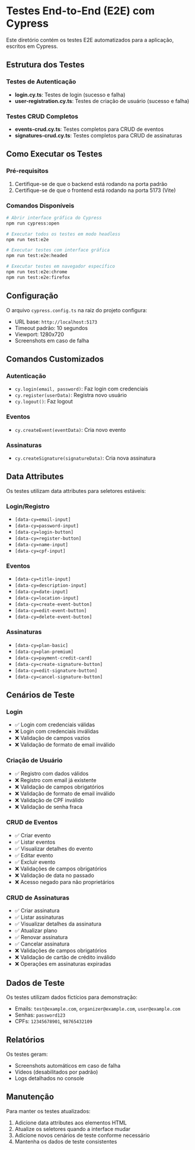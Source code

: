 # Testes End-to-End (E2E) com Cypress

Este diretório contém os testes E2E automatizados para a aplicação, escritos em Cypress.

## Estrutura dos Testes

### Testes de Autenticação

- **login.cy.ts**: Testes de login (sucesso e falha)
- **user-registration.cy.ts**: Testes de criação de usuário (sucesso e falha)

### Testes CRUD Completos

- **events-crud.cy.ts**: Testes completos para CRUD de eventos
- **signatures-crud.cy.ts**: Testes completos para CRUD de assinaturas

## Como Executar os Testes

### Pré-requisitos

1. Certifique-se de que o backend está rodando na porta padrão
2. Certifique-se de que o frontend está rodando na porta 5173 (Vite)

### Comandos Disponíveis

```bash
# Abrir interface gráfica do Cypress
npm run cypress:open

# Executar todos os testes em modo headless
npm run test:e2e

# Executar testes com interface gráfica
npm run test:e2e:headed

# Executar testes em navegador específico
npm run test:e2e:chrome
npm run test:e2e:firefox
```

## Configuração

O arquivo `cypress.config.ts` na raiz do projeto configura:

- URL base: `http://localhost:5173`
- Timeout padrão: 10 segundos
- Viewport: 1280x720
- Screenshots em caso de falha

## Comandos Customizados

### Autenticação

- `cy.login(email, password)`: Faz login com credenciais
- `cy.register(userData)`: Registra novo usuário
- `cy.logout()`: Faz logout

### Eventos

- `cy.createEvent(eventData)`: Cria novo evento

### Assinaturas

- `cy.createSignature(signatureData)`: Cria nova assinatura

## Data Attributes

Os testes utilizam data attributes para seletores estáveis:

### Login/Registro

- `[data-cy=email-input]`
- `[data-cy=password-input]`
- `[data-cy=login-button]`
- `[data-cy=register-button]`
- `[data-cy=name-input]`
- `[data-cy=cpf-input]`

### Eventos

- `[data-cy=title-input]`
- `[data-cy=description-input]`
- `[data-cy=date-input]`
- `[data-cy=location-input]`
- `[data-cy=create-event-button]`
- `[data-cy=edit-event-button]`
- `[data-cy=delete-event-button]`

### Assinaturas

- `[data-cy=plan-basic]`
- `[data-cy=plan-premium]`
- `[data-cy=payment-credit-card]`
- `[data-cy=create-signature-button]`
- `[data-cy=edit-signature-button]`
- `[data-cy=cancel-signature-button]`

## Cenários de Teste

### Login

- ✅ Login com credenciais válidas
- ❌ Login com credenciais inválidas
- ❌ Validação de campos vazios
- ❌ Validação de formato de email inválido

### Criação de Usuário

- ✅ Registro com dados válidos
- ❌ Registro com email já existente
- ❌ Validação de campos obrigatórios
- ❌ Validação de formato de email inválido
- ❌ Validação de CPF inválido
- ❌ Validação de senha fraca

### CRUD de Eventos

- ✅ Criar evento
- ✅ Listar eventos
- ✅ Visualizar detalhes do evento
- ✅ Editar evento
- ✅ Excluir evento
- ❌ Validações de campos obrigatórios
- ❌ Validação de data no passado
- ❌ Acesso negado para não proprietários

### CRUD de Assinaturas

- ✅ Criar assinatura
- ✅ Listar assinaturas
- ✅ Visualizar detalhes da assinatura
- ✅ Atualizar plano
- ✅ Renovar assinatura
- ✅ Cancelar assinatura
- ❌ Validações de campos obrigatórios
- ❌ Validação de cartão de crédito inválido
- ❌ Operações em assinaturas expiradas

## Dados de Teste

Os testes utilizam dados fictícios para demonstração:

- Emails: `test@example.com`, `organizer@example.com`, `user@example.com`
- Senhas: `password123`
- CPFs: `12345678901`, `98765432109`

## Relatórios

Os testes geram:

- Screenshots automáticos em caso de falha
- Vídeos (desabilitados por padrão)
- Logs detalhados no console

## Manutenção

Para manter os testes atualizados:

1. Adicione data attributes aos elementos HTML
2. Atualize os seletores quando a interface mudar
3. Adicione novos cenários de teste conforme necessário
4. Mantenha os dados de teste consistentes
